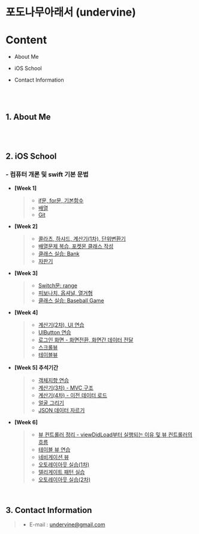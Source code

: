 # 포도나무아래서 (undervine)

# Content

- About Me

- iOS School

- Contact Information

<br><br>

## 1. About Me
<br><br>
## 2. iOS School
### - 컴퓨터 개론 및 swift 기본 문법

- **[Week 1]**
  
	>- [if문, for문, 기본함수](https://github.com/undervineg/iOS.school/tree/master/week1/0906)
	>- [배열](https://github.com/undervineg/iOS.school/tree/master/week1/0907)
	>- [Git](https://github.com/undervineg/iOS.school/tree/master/week1/0908)
	
- **[Week 2]**
	
	>- [콜라츠, 하샤드, 계산기(1차), 단위변환기](https://github.com/undervineg/iOS.school/tree/master/week2/0911)
	>- [배열문제 복습, 포켓몬 클래스 작성](https://github.com/undervineg/iOS.school/tree/master/week2/0912)
	>- [클래스 실습: Bank](https://github.com/undervineg/iOS.school/tree/master/week2/0914)
	>- [자판기](https://github.com/undervineg/iOS.school/tree/master/week2/0915/VendingMachine)
	
- **[Week 3]**

	>- [Switch문: range](https://github.com/undervineg/iOS.school/tree/master/week3/0918/switchRange.playground)
	>- [피보나치, 옵셔널, 열거형](https://github.com/undervineg/iOS.school/tree/master/week3/0919)
	>- [클래스 실습: Baseball Game](https://github.com/undervineg/iOS.school/tree/master/week3/0921/BaseballGame)
	
- **[Week 4]**
	
	>- [계산기(2차), UI 연습](https://github.com/undervineg/iOS.school/tree/master/week4/0925)
	>- [UIButton 연습](https://github.com/undervineg/iOS.school/tree/master/week4/0926/ViewTest)
	>- [로그인 화면 - 화면전환, 화면간 데이터 전달](https://github.com/undervineg/iOS.school/tree/master/week4/0927/LoginScreen)
	>- [스크롤뷰](https://github.com/undervineg/iOS.school/tree/master/week4/0928)
	>- [테이블뷰](https://github.com/undervineg/iOS.school/tree/master/week4/0929)
	
- **[Week 5] 추석기간**

	>- [객체지향 연습](https://github.com/undervineg/iOS.school/tree/master/week5/Cafe)
	>- [계산기(3차) - MVC 구조](https://github.com/undervineg/iOS.school/tree/master/week5/Calculator%20Practice/NewCalculator)
	>- [계산기(4차) - 이전 데이터 로드](https://github.com/undervineg/iOS.school/tree/master/week5/Calculator%20Practice/CalculatorMVCTest)
	>- [얼굴 그리기](https://github.com/undervineg/iOS.school/tree/master/week5/FaceItTest)
	>- [JSON 데이터 자르기](https://github.com/undervineg/iOS.school/tree/master/week5/ParseAndDraw)
	
- **[Week 6]**

	>- [뷰 컨트롤러 정리 - viewDidLoad부터 실행되는 이유 및 뷰 컨트롤러의 흐름](https://github.com/undervineg/iOS.school/blob/master/week6/1010/README.md)
	>- [테이블 뷰 연습](https://github.com/undervineg/iOS.school/tree/master/week6/1010/TableViewTest)
	>- [네비게이션 뷰](https://github.com/undervineg/iOS.school/tree/master/week6/1011/NavigationVCTest)
	>- [오토레이아웃 실습(1차)](https://github.com/undervineg/iOS.school/tree/master/week6/1012/AutoLayoutTest)
	>- [델리게이트 패턴 실습](https://github.com/undervineg/iOS.school/tree/master/week6/1012/DelegatePractice)
	>- [오토레이아웃 실습(2차)](https://github.com/undervineg/iOS.school/tree/master/week6/1013/AutoLayoutTest)
	
	
<br/>

## 3. Contact Information
> - E-mail : undervine@gmail.com
